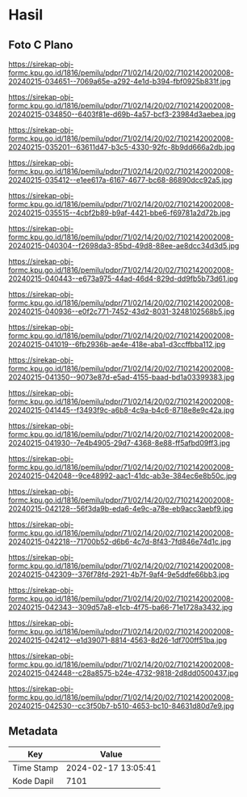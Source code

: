 # Hasil

## Foto C Plano

https://sirekap-obj-formc.kpu.go.id/1816/pemilu/pdpr/71/02/14/20/02/7102142002008-20240215-034651--7069a65e-a292-4e1d-b394-fbf0925b831f.jpg

https://sirekap-obj-formc.kpu.go.id/1816/pemilu/pdpr/71/02/14/20/02/7102142002008-20240215-034850--6403f81e-d69b-4a57-bcf3-23984d3aebea.jpg

https://sirekap-obj-formc.kpu.go.id/1816/pemilu/pdpr/71/02/14/20/02/7102142002008-20240215-035201--63611d47-b3c5-4330-92fc-8b9dd666a2db.jpg

https://sirekap-obj-formc.kpu.go.id/1816/pemilu/pdpr/71/02/14/20/02/7102142002008-20240215-035412--e1ee617a-6167-4677-bc68-86890dcc92a5.jpg

https://sirekap-obj-formc.kpu.go.id/1816/pemilu/pdpr/71/02/14/20/02/7102142002008-20240215-035515--4cbf2b89-b9af-4421-bbe6-f69781a2d72b.jpg

https://sirekap-obj-formc.kpu.go.id/1816/pemilu/pdpr/71/02/14/20/02/7102142002008-20240215-040304--f2698da3-85bd-49d8-88ee-ae8dcc34d3d5.jpg

https://sirekap-obj-formc.kpu.go.id/1816/pemilu/pdpr/71/02/14/20/02/7102142002008-20240215-040443--e673a975-44ad-46d4-829d-dd9fb5b73d61.jpg

https://sirekap-obj-formc.kpu.go.id/1816/pemilu/pdpr/71/02/14/20/02/7102142002008-20240215-040936--e0f2c771-7452-43d2-8031-3248102568b5.jpg

https://sirekap-obj-formc.kpu.go.id/1816/pemilu/pdpr/71/02/14/20/02/7102142002008-20240215-041019--6fb2936b-ae4e-418e-aba1-d3ccffbba112.jpg

https://sirekap-obj-formc.kpu.go.id/1816/pemilu/pdpr/71/02/14/20/02/7102142002008-20240215-041350--9073e87d-e5ad-4155-baad-bd1a03399383.jpg

https://sirekap-obj-formc.kpu.go.id/1816/pemilu/pdpr/71/02/14/20/02/7102142002008-20240215-041445--f3493f9c-a6b8-4c9a-b4c6-8718e8e9c42a.jpg

https://sirekap-obj-formc.kpu.go.id/1816/pemilu/pdpr/71/02/14/20/02/7102142002008-20240215-041930--7e4b4905-29d7-4368-8e88-ff5afbd09ff3.jpg

https://sirekap-obj-formc.kpu.go.id/1816/pemilu/pdpr/71/02/14/20/02/7102142002008-20240215-042048--9ce48992-aac1-41dc-ab3e-384ec6e8b50c.jpg

https://sirekap-obj-formc.kpu.go.id/1816/pemilu/pdpr/71/02/14/20/02/7102142002008-20240215-042128--56f3da9b-eda6-4e9c-a78e-eb9acc3aebf9.jpg

https://sirekap-obj-formc.kpu.go.id/1816/pemilu/pdpr/71/02/14/20/02/7102142002008-20240215-042218--71700b52-d6b6-4c7d-8f43-7fd846e74d1c.jpg

https://sirekap-obj-formc.kpu.go.id/1816/pemilu/pdpr/71/02/14/20/02/7102142002008-20240215-042309--376f78fd-2921-4b7f-9af4-9e5ddfe66bb3.jpg

https://sirekap-obj-formc.kpu.go.id/1816/pemilu/pdpr/71/02/14/20/02/7102142002008-20240215-042343--309d57a8-e1cb-4f75-ba66-71e1728a3432.jpg

https://sirekap-obj-formc.kpu.go.id/1816/pemilu/pdpr/71/02/14/20/02/7102142002008-20240215-042412--e1d39071-8814-4563-8d26-1df700ff51ba.jpg

https://sirekap-obj-formc.kpu.go.id/1816/pemilu/pdpr/71/02/14/20/02/7102142002008-20240215-042448--c28a8575-b24e-4732-9818-2d8dd0500437.jpg

https://sirekap-obj-formc.kpu.go.id/1816/pemilu/pdpr/71/02/14/20/02/7102142002008-20240215-042530--cc3f50b7-b510-4653-bc10-84631d80d7e9.jpg


## Metadata

| Key        | Value               |
| ---------- | ------------------- |
| Time Stamp | 2024-02-17 13:05:41 |
| Kode Dapil | 7101                |



